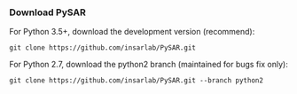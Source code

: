 ### Download PySAR

For Python 3.5+, download the development version (recommend):   

```
git clone https://github.com/insarlab/PySAR.git
```

For Python 2.7, download the python2 branch (maintained for bugs fix only):

```
git clone https://github.com/insarlab/PySAR.git --branch python2 
```